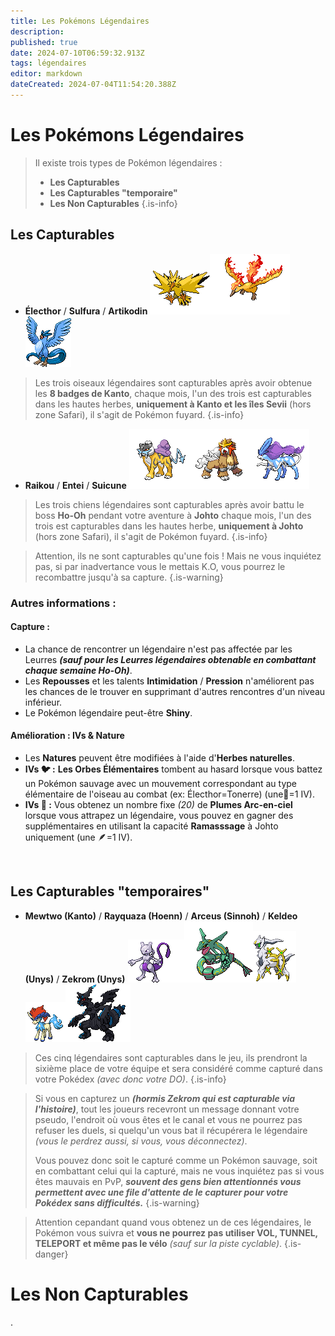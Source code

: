 ```yaml
---
title: Les Pokémons Légendaires
description: 
published: true
date: 2024-07-10T06:59:32.913Z
tags: légendaires
editor: markdown
dateCreated: 2024-07-04T11:54:20.388Z
---
```


# Les Pokémons Légendaires

> Il existe trois types de Pokémon légendaires :
>  * **Les Capturables**
>  * **Les Capturables "temporaire"**
>  * **Les Non Capturables**
{.is-info}

## Les Capturables
* **Électhor** / **Sulfura** / **Artikodin**
![electhor.png](/images/tutoriels/electhor.png)![sulfura.png](/images/tutoriels/sulfura.png)![artikodin.png](/images/tutoriels/artikodin.png)

> Les trois oiseaux légendaires sont capturables après avoir obtenue les **8 badges de Kanto**, chaque mois, l'un des trois est capturables dans les hautes herbes, **uniquement à Kanto et les îles Sevii** (hors zone Safari), il s'agit de Pokémon fuyard.
{.is-info}

* **Raikou** / **Entei** / **Suicune**
![raikou.png](/images/tutoriels/raikou.png)![entei.png](/images/tutoriels/entei.png)![suicune.png](/images/tutoriels/suicune.png)

> Les trois chiens légendaires sont capturables après avoir battu le boss **Ho-Oh** pendant votre aventure à **Johto** chaque mois, l'un des trois est capturables dans les hautes herbe, **uniquement à Johto** (hors zone Safari), il s'agit de Pokémon fuyard.
{.is-info}


> Attention, ils ne sont capturables qu'une fois ! Mais ne vous inquiétez pas, si par inadvertance vous le mettais K.O, vous pourrez le recombattre jusqu'à sa capture.
{.is-warning}

### Autres informations :

#### Capture :
* La chance de rencontrer un légendaire n'est pas affectée par les Leurres ***(sauf pour les Leurres légendaires obtenable en combattant chaque semaine Ho-Oh)***.
* Les **Repousses** et les talents **Intimidation** / **Pression** n'améliorent pas les chances de le trouver en supprimant d'autres rencontres d'un niveau inférieur.
* Le Pokémon légendaire peut-être **Shiny**.
#### Amélioration : IVs & Nature
* Les **Natures** peuvent être modifiées à l'aide d'**Herbes naturelles**.
* **IVs 🐦 :** **Les Orbes Élémentaires** tombent au hasard lorsque vous battez un Pokémon sauvage avec un mouvement correspondant au type élémentaire de l'oiseau au combat (ex: Électhor=Tonerre) (une🔵=1 IV).
* **IVs 🐶 :** Vous obtenez un nombre fixe *(20)* de **Plumes Arc-en-ciel** lorsque vous attrapez un légendaire, vous pouvez en gagner des supplémentaires en utilisant la capacité **Ramasssage** à Johto uniquement (une 🪶=1 IV).

&nbsp;
## Les Capturables "temporaires"
* **Mewtwo (Kanto)** / **Rayquaza (Hoenn)** / **Arceus (Sinnoh)** / **Keldeo (Unys)** / **Zekrom (Unys)**
![mewtwo.gif](/images/tutoriels/mewtwo.gif)![rayquaza.gif](/images/tutoriels/rayquaza.gif)![arceus.gif](/images/tutoriels/arceus.gif)![keldeo.gif](/images/tutoriels/keldeo.gif)![zekrom.gif](/images/tutoriels/zekrom.gif)

> Ces cinq légendaires sont capturables dans le jeu, ils prendront la sixième place de votre équipe et sera considéré comme capturé dans votre Pokédex *(avec donc votre DO)*.
{.is-info}

> Si vous en capturez un ***(hormis Zekrom qui est capturable via l'histoire)***, tout les joueurs recevront un message donnant votre pseudo, l'endroit où vous êtes et le canal et vous ne pourrez pas refuser les duels, si quelqu'un vous bat il récupérera le légendaire *(vous le perdrez aussi, si vous, vous déconnectez)*.
> 
> Vous pouvez donc soit le capturé comme un Pokémon sauvage, soit en combattant celui qui la capturé, mais ne vous inquiétez pas si vous êtes mauvais en PvP, ***souvent des gens bien attentionnés vous permettent avec une file d'attente de le capturer pour votre Pokédex sans difficultés.***
{.is-warning}

> Attention cepandant quand vous obtenez un de ces légendaires, le Pokémon vous suivra et **vous ne pourrez pas utiliser VOL, TUNNEL, TELEPORT et même pas le vélo** *(sauf sur la piste cyclable)*.
{.is-danger}

# Les Non Capturables

.





